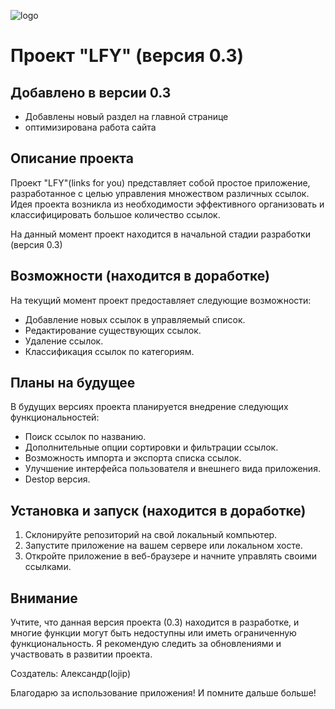 ![logo](https://github.com/lojip/Links-React/assets/134970074/10635042-70c4-4f9f-890c-f70c975198fc)



# Проект "LFY" (версия 0.3)

## Добавлено в версии 0.3

- Добавлены новый раздел на главной странице
- оптимизирована работа сайта

## Описание проекта

Проект "LFY"(links for you) представляет собой простое приложение, разработанное с целью управления множеством различных ссылок.
Идея проекта возникла из необходимости эффективного организовать и классифицировать большое количество ссылок.

На данный момент проект находится в начальной стадии разработки (версия 0.3)

## Возможности (находится в доработке)

На текущий момент проект предоставляет следующие возможности:

- Добавление новых ссылок в управляемый список.
- Редактирование существующих ссылок.
- Удаление ссылок.
- Классификация ссылок по категориям.

## Планы на будущее 

В будущих версиях проекта планируется внедрение следующих функциональностей:

- Поиск ссылок по названию.
- Дополнительные опции сортировки и фильтрации ссылок.
- Возможность импорта и экспорта списка ссылок.
- Улучшение интерфейса пользователя и внешнего вида приложения.
- Destop версия.

## Установка и запуск (находится в доработке)

1. Склонируйте репозиторий на свой локальный компьютер.
2. Запустите приложение на вашем сервере или локальном хосте.
3. Откройте приложение в веб-браузере и начните управлять своими ссылками.

## Внимание

Учтите, что данная версия проекта (0.3) находится в разработке, и многие функции могут быть недоступны или иметь ограниченную функциональность. Я рекомендую следить за обновлениями и участвовать в развитии проекта.


Создатель: Александр(lojip)

Благодарю за использование приложения! И помните дальше больше!
